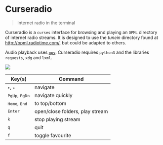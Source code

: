 Curseradio
==========

> Internet radio in the terminal

Curseradio is a `curses` interface for browsing and playing an `OPML` directory of internet radio streams. It is designed to use the *tunein* directory found at <http://opml.radiotime.com/>, but could be adapted to others.

Audio playback uses [`mpv`](http://mpv.io/). Curseradio requires `python3` and the libraries `requests`, `xdg` and `lxml`.

![](curseradio.png)

Key(s) | Command
-------|--------
<kbd>↑</kbd>, <kbd>↓</kbd> | navigate
<kbd>PgUp</kbd>, <kbd>PgDn</kbd> | navigate quickly
<kbd>Home</kbd>, <kbd>End</kbd> | to top/bottom
<kbd>Enter</kbd> | open/close folders, play stream
<kbd>k</kbd> | stop playing stream
<kbd>q</kbd> | quit
<kbd>f</kbd> | toggle favourite
